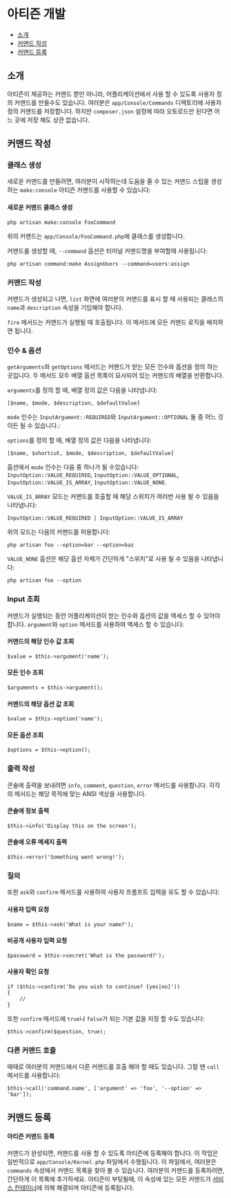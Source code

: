 # 아티즌 개발

- [소개](#introduction)
- [커맨드 작성](#building-a-command)
- [커맨드 등록](#registering-commands)

<a name="introduction"></a>
## 소개

아티즌이 제공하는 커맨드 뿐만 아니라, 어플리케이션에서 사용 할 수 있도록 사용자 정의 커맨드를 만들수도 있습니다. 여러분은 `app/Console/Commands` 디렉토리에 사용자 정의 커맨드를 저장합니다. 하지만 `composer.json` 설정에 따라 오토로드만 된다면 어느 곳에 저장 해도 상관 없습니다.

<a name="building-a-command"></a>
## 커맨드 작성

### 클래스 생성

새로운 커맨드를 만들려면, 여러분이 시작하는데 도움을 줄 수 있는 커맨드 스텁을 생성 하는 `make:console` 아티즌 커맨드를 사용할 수 있습니다:

#### 새로운 커맨드 클래스 생성

    php artisan make:console FooCommand

위의 커맨드는 `app/Console/FooCommand.php`에 클래스를 생성합니다.

커맨드를 생성할 때, `--command` 옵션은 터미널 커맨드명을 부여할때 사용됩니다:

    php artisan command:make AssignUsers --command=users:assign

### 커맨드 작성

커맨드가 생성되고 나면, `list` 화면에 여러분의 커맨드를 표시 할 때 사용되는 클래스의 `name`과 `description` 속성을 기입해야 합니다.

`fire` 메서드는 커맨드가 실행될 때 호출됩니다. 이 메서드에 모든 커맨드 로직을 배치하면 됩니다.

### 인수 & 옵션

`getArguments`와 `getOptions` 메서드는 커맨드가 받는 모든 인수와 옵션을 정의 하는 곳입니다. 두 메서드 모두 배열 옵션 목록이 묘사되어 있는 커맨드의 배열을 반환합니다.

`arguments`를 정의 할 때, 배열 정의 값은 다음을 나타냅니다:

    [$name, $mode, $description, $defaultValue]

`mode` 인수는 `InputArgument::REQUIRED`와 `InputArgument::OPTIONAL` 둘 중 어느 것이든 될 수 있습니다.:

`options`를 정의 할 때, 배열 정의 값은 다음을 나타냅니다:

    [$name, $shortcut, $mode, $description, $defaultValue]

옵션에서 `mode` 인수는 다음 중 하나가 될 수있습니다: `InputOption::VALUE_REQUIRED`, `InputOption::VALUE_OPTIONAL`, `InputOption::VALUE_IS_ARRAY`, `InputOption::VALUE_NONE`.

`VALUE_IS_ARRAY` 모드는 커맨드를 호출할 때 해당 스위치가 여러번 사용 될 수 있음을 나타냅니다:

    InputOption::VALUE_REQUIRED | InputOption::VALUE_IS_ARRAY

위의 모드는 다음의 커맨드를 허용합니다:

    php artisan foo --option=bar --option=baz

`VALUE_NONE` 옵션은 해당 옵션 자체가 간단하게 "스위치"로 사용 될 수 있음을 나타냅니다:

    php artisan foo --option

### Input 조회

커맨드가 실행되는 동안 어플리케이션이 받는 인수와 옵션의 값을 액세스 할 수 있어야 합니다. `argument`와 `option` 메서드를 사용하여 엑세스 할 수 있습니다:

#### 커맨드의 해당 인수 값 조회

    $value = $this->argument('name');

#### 모든 인수 조회

    $arguments = $this->argument();

#### 커맨드의 해당 옵션 값 조회

    $value = $this->option('name');

#### 모든 옵션 조회

    $options = $this->option();

### 출력 작성

콘솔에 출력을 보내려면 `info`, `comment`, `question`, `error` 메서드를 사용합니다. 각각의 메서드는 해당 목적에 맞는 ANSI 색상을 사용합니다.

#### 콘솔에 정보 출력

    $this->info('Display this on the screen');

#### 콘솔에 오류 메세지 출력

    $this->error('Something went wrong!');

### 질의

또한 `ask`와 `confirm` 메서드를 사용하여 사용자 프롬프트 입력을 유도 할 수 있습니다:

#### 사용자 입력 요청

    $name = $this->ask('What is your name?');

#### 비공개 사용자 입력 요청

    $password = $this->secret('What is the password?');

#### 사용자 확인 요청

    if ($this->confirm('Do you wish to continue? [yes|no]'))
    {
        //
    }

또한 `confirm` 메서드에 `true`나 `false`가 되는 기본 값을 지정 할 수도 있습니다:

    $this->confirm($question, true);

### 다른 커맨드 호출

때때로 여러분의 커맨드에서 다른 커맨드를 호출 해야 할 때도 있습니다. 그럴 땐 `call` 메서드를 사용합니다:

    $this->call('command.name', ['argument' => 'foo', '--option' => 'bar']);

<a name="registering-commands"></a>
## 커맨드 등록

#### 아티즌 커맨드 등록

커맨드가 완성되면, 커맨드를 사용 할 수 있도록 아티즌에 등록해야 합니다. 이 작업은 일반적으로 `app/Console/Kernel.php` 파일에서 수행됩니다. 이 파일에서, 여러분은 `commands` 속성에서 커맨드 목록을 찾아 볼 수 있습니다. 여러분의 커맨드를 등록하려면, 간단하게 이 목록에 추가하세요. 아티즌이 부팅될때, 이 속성에 있는 모든 커맨드가 [서비스 컨테이너](/docs/5.0/container)에 의해 해결되며 아티즌에 등록됩니다.
